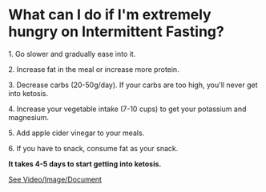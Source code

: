 # What can I do if I'm extremely hungry on Intermittent Fasting?

1\. Go slower and gradually ease into it.

2\. Increase fat in the meal or increase more protein.

3\. Decrease carbs (20-50g/day). If your carbs are too high, you'll never get into ketosis.

4\. Increase your vegetable intake (7-10 cups) to get your potassium and magnesium.

5\. Add apple cider vinegar to your meals.

6\. If you have to snack, consume fat as your snack.

**It takes 4-5 days to start getting into ketosis.**

 [See Video/Image/Document](https://hls-player.drberg.com/asset?path=migrated-assets/starving-extreme-hunger-on-intermittent-fasting-drberg)